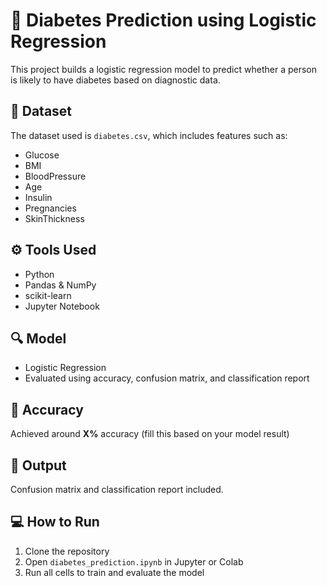 # 🧠 Diabetes Prediction using Logistic Regression

This project builds a logistic regression model to predict whether a person is likely to have diabetes based on diagnostic data.

## 📁 Dataset
The dataset used is `diabetes.csv`, which includes features such as:
- Glucose
- BMI
- BloodPressure
- Age
- Insulin
- Pregnancies
- SkinThickness

## ⚙️ Tools Used
- Python
- Pandas & NumPy
- scikit-learn
- Jupyter Notebook

## 🔍 Model
- Logistic Regression
- Evaluated using accuracy, confusion matrix, and classification report

## 🎯 Accuracy
Achieved around **X%** accuracy (fill this based on your model result)

## 📎 Output
Confusion matrix and classification report included.

## 💻 How to Run
1. Clone the repository
2. Open `diabetes_prediction.ipynb` in Jupyter or Colab
3. Run all cells to train and evaluate the model
